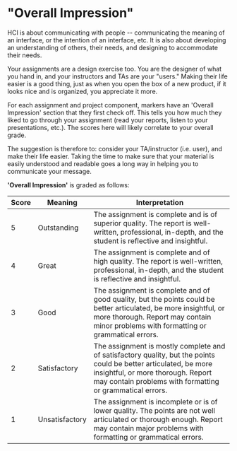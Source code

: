 # "Overall Impression"

HCI is about communicating with people -- communicating the meaning of an interface, or the intention of an interface, etc. It is also about developing an understanding of others, their needs, and designing to accommodate their needs.

Your assignments are a design exercise too. You are the designer of what you hand in, and your instructors and TAs are your "users." Making their life easier is a good thing, just as when you open the box of a new product, if it looks nice and is organized, you appreciate it more.

For each assignment and project component, markers have an 'Overall Impression' section that they first check off. This tells you how much they liked to go through your assignment (read your reports, listen to your presentations, etc.). The scores here will likely correlate to your overall grade.

The suggestion is therefore to: consider your TA/instructor (i.e. user), and make their life easier. Taking the time to make sure that your material is easily understood and readable goes a long way in helping you to communicate your message.

**'Overall Impression'** is graded as follows:

| Score 	| Meaning        	| Interpretation                                                                                                                                                                                                      	|
|-------	|----------------	|---------------------------------------------------------------------------------------------------------------------------------------------------------------------------------------------------------------------	|
|   5   	| Outstanding    	| The assignment is complete and is of superior quality. The report is well-written, professional, in-depth, and the student is reflective and insightful.                                                            	|
|   4   	| Great          	| The assignment is complete and of high quality. The report is well-written, professional, in-depth, and the student is reflective and insightful.                                                                   	|
|   3   	| Good           	| The assignment is complete and of good quality, but the points could be better articulated, be more insightful, or more thorough. Report may contain minor problems with formatting or grammatical errors.          	|
|   2   	| Satisfactory   	| The assignment is mostly complete and of satisfactory quality, but the points could be better articulated, be more insightful, or more thorough. Report may contain problems with formatting or grammatical errors. 	|
|   1   	| Unsatisfactory 	| The assignment is incomplete or is of lower quality. The points are not well articulated or thorough enough. Report may contain major problems with formatting or grammatical errors.                               	|